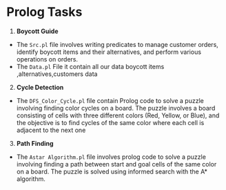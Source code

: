 # Prolog Tasks 

1. **Boycott Guide**
 - The `Src.pl` file involves writing predicates to manage customer orders, identify boycott items and their alternatives, and perform various operations on orders.
 - The `Data.pl` File it contain all our data boycott items ,alternatives,customers data  

2. **Cycle Detection**
 - The `DFS_Color_Cycle.pl` file contain Prolog code to solve a puzzle involving finding color cycles on a board. The puzzle involves a board consisting of cells with three different colors (Red, Yellow, or Blue), and the objective is to find cycles of the same color where each cell is adjacent to the next one

3. **Path Finding**
 - The `Astar Algorithm.pl` file involves prolog code to solve a puzzle involving finding a path between start and goal cells of the same color on a board. The puzzle is solved using informed search with the A* algorithm.
